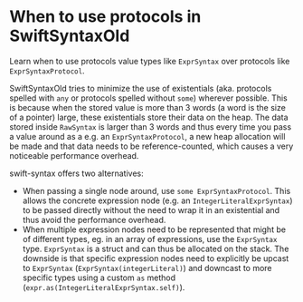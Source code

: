 # When to use protocols in SwiftSyntaxOld

Learn when to use protocols value types like ``ExprSyntax`` over protocols like ``ExprSyntaxProtocol``. 


SwiftSyntaxOld tries to minimize the use of existentials (aka. protocols spelled with `any` or protocols spelled without `some`) wherever possible. This is because when the stored value is more than 3 words (a word is the size of a pointer) large, these existentials store their data on the heap. The data stored inside `RawSyntax` is larger than 3 words and thus every time you pass a value around as a e.g. an `ExprSyntaxProtocol`, a new heap allocation will be made and that data needs to be reference-counted, which causes a very noticeable performance overhead. 

swift-syntax offers two alternatives:
- When passing a single node around, use `some ExprSyntaxProtocol`. This allows the concrete expression node (e.g. an ``IntegerLiteralExprSyntax``) to be passed directly without the need to wrap it in an existential and thus avoid the performance overhead.
- When multiple expression nodes need to be represented that might be of different types, eg. in an array of expressions, use the ``ExprSyntax`` type. ``ExprSyntax`` is a struct and can thus be allocated on the stack. The downside is that specific expression nodes need to explicitly be upcast to `ExprSyntax` (`ExprSyntax(integerLiteral)`) and downcast to more specific types using a custom `as` method (`expr.as(IntegerLiteralExprSyntax.self)`).
